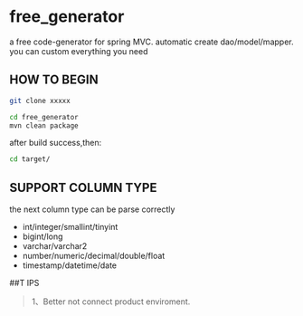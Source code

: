 # free_generator

a free code-generator for spring MVC.
automatic create dao/model/mapper.
you can custom everything you need

## HOW TO BEGIN
``` bash
git clone xxxxx
```
``` bash
cd free_generator
mvn clean package
```
after build success,then:

``` bash
cd target/
```
## SUPPORT COLUMN TYPE

the next column type can be parse correctly
- int/integer/smallint/tinyint
- bigint/long
- varchar/varchar2
- number/numeric/decimal/double/float
- timestamp/datetime/date

##T IPS

> 1、Better not connect product enviroment.



